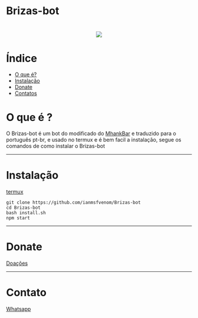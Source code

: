 # Brizas-bot
<h1 align="center">
    <img src= "https://ik.imagekit.io/tiu4ccatpmq/logo_size_DMp1826OOKxX.jpg">
</h1>

# Índice
- [O que é?](#O-que-é-?)
- [Instalação](#Instalação)
- [Donate](#Donate)
- [Contatos](#Contato)

# O que é ?

O Brizas-bot é um bot do modificado do [MhankBar](https://github.com/MhankBarBar/termux-wabot) e traduzido para o português pt-br, e usado no termux e é bem facil a instalação, segue os comandos de como instalar o Brizas-bot

---


# Instalação

[termux](https://play.google.com/store/apps/details?id=com.termux&hl=pt_BR&gl=US)

```
git clone https://github.com/ianmsfvenom/Brizas-bot
cd Brizas-bot
bash install.sh
npm start
```
---
# Donate

[Doações](https://www.paypal.com/donate/?hosted_button_id=QQ4MFP2AZV9TW)

---

# Contato

[Whatsapp](https://api.whatsapp.com/send/?phone=%2B557187645787&text&app_absent=0)

